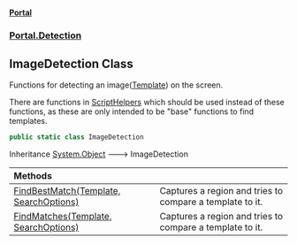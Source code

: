 #### [Portal](index.md 'index')
### [Portal.Detection](Portal.Detection.md 'Portal.Detection')

## ImageDetection Class

Functions for detecting an image([Template](Template.md 'Portal.Detection.Template')) on the screen.  
  
There are functions in [ScriptHelpers](ScriptHelpers.md 'Portal.Utility.ScriptHelpers') which should be used instead of these functions, as these are only intended to be "base" functions to find templates.

```csharp
public static class ImageDetection
```

Inheritance [System.Object](https://docs.microsoft.com/en-us/dotnet/api/System.Object 'System.Object') &#129106; ImageDetection

| Methods | |
| :--- | :--- |
| [FindBestMatch(Template, SearchOptions)](ImageDetection.FindBestMatch(Template,SearchOptions).md 'Portal.Detection.ImageDetection.FindBestMatch(Portal.Detection.Template, Portal.Detection.SearchOptions)') | Captures a region and tries to compare a template to it. |
| [FindMatches(Template, SearchOptions)](ImageDetection.FindMatches(Template,SearchOptions).md 'Portal.Detection.ImageDetection.FindMatches(Portal.Detection.Template, Portal.Detection.SearchOptions)') | Captures a region and tries to compare a template to it. |
